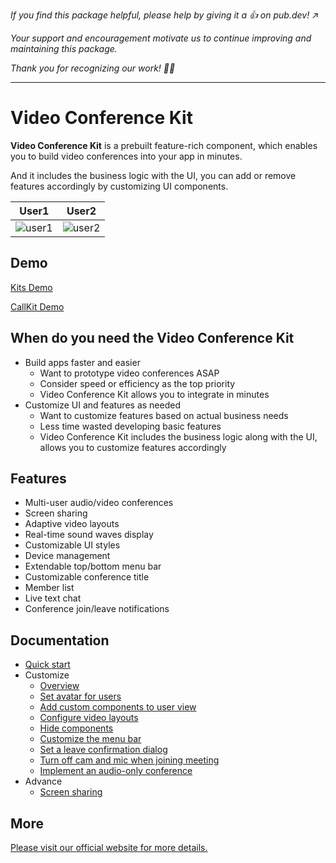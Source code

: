 *If you find this package helpful, please help by giving it a 👍 on pub.dev! ↗️*

*Your support and encouragement motivate us to continue improving and maintaining this package.*

*Thank you for recognizing our work! 👏👏*

---

# Video Conference Kit

**Video Conference Kit** is a prebuilt feature-rich component, which enables you to build video conferences into your app in minutes.

And it includes the business logic with the UI, you can add or remove features accordingly by customizing UI components.

| User1                                                                       | User2                                                                       |
| --------------------------------------------------------------------------- | --------------------------------------------------------------------------- |
| ![user1](https://storage.zego.im/sdk-doc/Pics/ZegoUIKit/conference/user1.gif) | ![user2](https://storage.zego.im/sdk-doc/Pics/ZegoUIKit/conference/user2.gif) |


## Demo

[Kits Demo](https://github.com/yoer/zego_uikits_flutter)

[CallKit Demo](https://github.com/ZEGOCLOUD/zego_uikit_prebuilt_call_example_flutter)

## When do you need the Video Conference Kit

- Build apps faster and easier
  - Want to prototype video conferences ASAP
  - Consider speed or efficiency as the top priority
  - Video Conference Kit allows you to integrate in minutes
- Customize UI and features as needed
  - Want to customize features based on actual business needs
  - Less time wasted developing basic features
  - Video Conference Kit includes the business logic along with the UI, allows you to customize features accordingly

## Features

- Multi-user audio/video conferences
- Screen sharing
- Adaptive video layouts
- Real-time sound waves display
- Customizable UI styles
- Device management
- Extendable top/bottom menu bar
- Customizable conference title
- Member list
- Live text chat
- Conference join/leave notifications

## Documentation

- [Quick start](https://docs.zegocloud.com/article/14894)
- Customize
  - [Overview](https://docs.zegocloud.com/article/14898)
  - [Set avatar for users](https://docs.zegocloud.com/article/16209)
  - [Add custom components to user view](https://docs.zegocloud.com/article/16211)
  - [Configure video layouts](https://docs.zegocloud.com/article/16204)
  - [Hide components](https://docs.zegocloud.com/article/16216)
  - [Customize the menu bar](https://docs.zegocloud.com/article/16232)
  - [Set a leave confirmation dialog](https://docs.zegocloud.com/article/16222)
  - [Turn off cam and mic when joining meeting](https://docs.zegocloud.com/article/16236)
  - [Implement an audio-only conference](https://docs.zegocloud.com/article/16241)
- Advance
  - [Screen sharing](https://docs.zegocloud.com/article/15647)

## More

[Please visit our official website for more details.](https://docs.zegocloud.com/article/14902)
